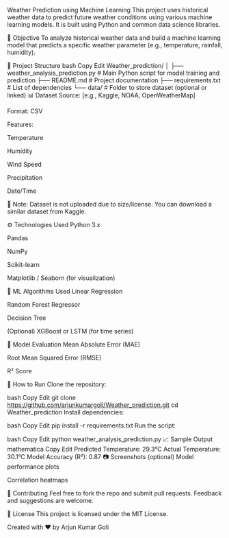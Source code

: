  Weather Prediction using Machine Learning
This project uses historical weather data to predict future weather conditions using various machine learning models. It is built using Python and common data science libraries.

📌 Objective
To analyze historical weather data and build a machine learning model that predicts a specific weather parameter (e.g., temperature, rainfall, humidity).

📁 Project Structure
bash
Copy
Edit
Weather_prediction/
│
├── weather_analysis_prediction.py     # Main Python script for model training and prediction
├── README.md                          # Project documentation
├── requirements.txt                   # List of dependencies
└── data/                              # Folder to store dataset (optional or linked)
📊 Dataset
Source: [e.g., Kaggle, NOAA, OpenWeatherMap]

Format: CSV

Features:

Temperature

Humidity

Wind Speed

Precipitation

Date/Time

📌 Note: Dataset is not uploaded due to size/license. You can download a similar dataset from Kaggle.

⚙️ Technologies Used
Python 3.x

Pandas

NumPy

Scikit-learn

Matplotlib / Seaborn (for visualization)

🧠 ML Algorithms Used
Linear Regression

Random Forest Regressor

Decision Tree

(Optional) XGBoost or LSTM (for time series)

🧪 Model Evaluation
Mean Absolute Error (MAE)

Root Mean Squared Error (RMSE)

R² Score

🚀 How to Run
Clone the repository:

bash
Copy
Edit
git clone https://github.com/arjunkumargoli/Weather_prediction.git
cd Weather_prediction
Install dependencies:

bash
Copy
Edit
pip install -r requirements.txt
Run the script:

bash
Copy
Edit
python weather_analysis_prediction.py
📈 Sample Output
mathematica
Copy
Edit
Predicted Temperature: 29.3°C
Actual Temperature: 30.1°C
Model Accuracy (R²): 0.87
📷 Screenshots (optional)
Model performance plots

Correlation heatmaps

🤝 Contributing
Feel free to fork the repo and submit pull requests. Feedback and suggestions are welcome.

📜 License
This project is licensed under the MIT License.

Created with ❤️ by Arjun Kumar Goli
